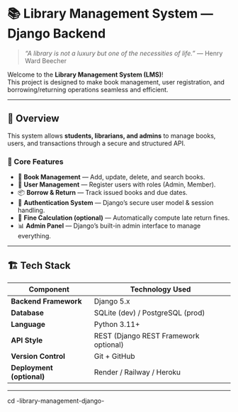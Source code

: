 # 📚 Library Management System — Django Backend

> _“A library is not a luxury but one of the necessities of life.”_ — Henry Ward Beecher  

Welcome to the **Library Management System (LMS)**!  
This project is  designed to make book management, user registration, and borrowing/returning operations seamless and efficient.

---

## 🌟 Overview

This system allows **students, librarians, and admins** to manage books, users, and transactions through a secure and structured API.

### 🔑 Core Features
- 🧾 **Book Management** — Add, update, delete, and search books.  
- 👥 **User Management** — Register users with roles (Admin, Member).  
- 📦 **Borrow & Return** — Track issued books and due dates.  
- 🔐 **Authentication System** — Django’s secure user model & session handling.  
- 🧮 **Fine Calculation (optional)** — Automatically compute late return fines.  
- 📊 **Admin Panel** — Django’s built-in admin interface to manage everything.

---

## 🏗️ Tech Stack

| Component | Technology Used |
|------------|-----------------|
| **Backend Framework** | Django 5.x |
| **Database** | SQLite (dev) / PostgreSQL (prod) |
| **Language** | Python 3.11+ |
| **API Style** | REST (Django REST Framework optional) |
| **Version Control** | Git + GitHub |
| **Deployment (optional)** | Render / Railway / Heroku |

---


cd -library-management-django-

